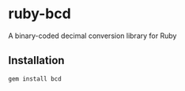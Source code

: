 ruby-bcd
==========

A binary-coded decimal conversion library for Ruby

Installation
------------
`gem install bcd`
